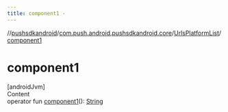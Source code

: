 ```yaml
---
title: component1 -
---
```

//[pushsdkandroid](../../index.md)/[com.push.android.pushsdkandroid.core](../index.md)/[UrlsPlatformList](index.md)/[component1](component1.md)



# component1  
[androidJvm]  
Content  
operator fun [component1](component1.md)(): [String](https://kotlinlang.org/api/latest/jvm/stdlib/kotlin/-string/index.html)  



